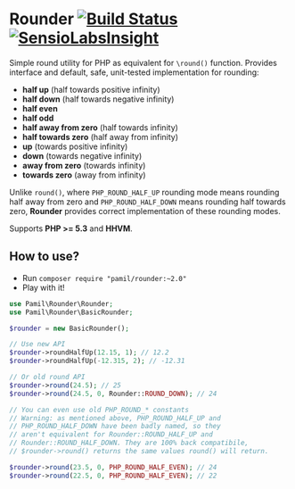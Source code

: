 Rounder [![Build Status](https://travis-ci.org/pamil/Rounder.png?branch=master)](https://travis-ci.org/pamil/Rounder) [![SensioLabsInsight](https://insight.sensiolabs.com/projects/363d3fa3-5a35-427b-8844-d466370e7ce5/mini.png)](https://insight.sensiolabs.com/projects/363d3fa3-5a35-427b-8844-d466370e7ce5)
=======

Simple round utility for PHP as equivalent for `\round()` function. Provides interface and default, safe, unit-tested implementation for rounding:

 * **half up** (half towards positive infinity)
 * **half down** (half towards negative infinity)
 * **half even**
 * **half odd**
 * **half away from zero** (half towards infinity)
 * **half towards zero** (half away from infinity)
 * **up** (towards positive infinity)
 * **down** (towards negative infinity)
 * **away from zero** (towards infinity)
 * **towards zero** (away from infinity)

Unlike `round()`, where `PHP_ROUND_HALF_UP` rounding mode means rounding half away from zero and `PHP_ROUND_HALF_DOWN` means rounding half towards zero, **Rounder** provides correct implementation of these rounding modes.

Supports **PHP >= 5.3** and **HHVM**.

How to use?
-----------

 * Run `composer require "pamil/rounder:~2.0"`
 * Play with it!

```php
use Pamil\Rounder\Rounder;
use Pamil\Rounder\BasicRounder;

$rounder = new BasicRounder();

// Use new API
$rounder->roundHalfUp(12.15, 1); // 12.2
$rounder->roundHalfUp(-12.315, 2); // -12.31

// Or old round API
$rounder->round(24.5); // 25
$rounder->round(24.5, 0, Rounder::ROUND_DOWN); // 24

// You can even use old PHP_ROUND_* constants
// Warning: as mentioned above, PHP_ROUND_HALF_UP and
// PHP_ROUND_HALF_DOWN have been badly named, so they
// aren't equivalent for Rounder::ROUND_HALF_UP and
// Rounder::ROUND_HALF_DOWN. They are 100% back compatibile,
// $rounder->round() returns the same values round() will return.

$rounder->round(23.5, 0, PHP_ROUND_HALF_EVEN); // 24
$rounder->round(22.5, 0, PHP_ROUND_HALF_EVEN); // 22
```